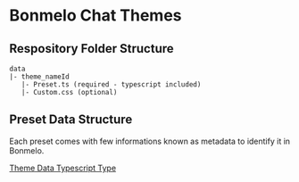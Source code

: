 # Bonmelo Chat Themes

## Respository Folder Structure

```
data
|- theme_nameId
   |- Preset.ts (required - typescript included)
   |- Custom.css (optional)
```

## Preset Data Structure

Each preset comes with few informations known as metadata to identify it in Bonmelo.

[Theme Data Typescript Type](typings/ThemeData.d.ts)